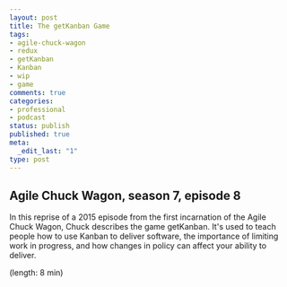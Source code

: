 ```yaml
---
layout: post
title: The getKanban Game
tags:
- agile-chuck-wagon
- redux
- getKanban
- Kanban
- wip
- game
comments: true
categories:
- professional
- podcast
status: publish
published: true
meta:
  _edit_last: "1"
type: post
---
```


## Agile Chuck Wagon, season 7, episode 8

In this reprise of a 2015 episode from the first incarnation of the Agile Chuck Wagon, Chuck describes the game getKanban. It's used to teach people how to use Kanban to deliver software, the importance of limiting work in progress, and how changes in policy can affect your ability to deliver.

  (length: 8 min)
